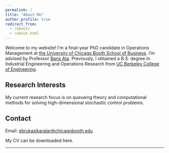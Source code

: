 ```yaml
---
permalink: /
title: "About Me"
author_profile: true
redirect_from: 
  - /about/
  - /about.html
---
```


Welcome to my website! I'm a final-year PhD candidate in Operations Management at [the University of Chicago Booth School of Business](https://www.chicagobooth.edu/). I’m advised by Professor [Baris Ata](https://www.chicagobooth.edu/faculty/directory/a/baris-ata). Previously, I obtained a B.S. degree in Industrial Engineering and Operations Research from [UC Berkeley College of Engineering](https://ieor.berkeley.edu/).


Research Interests
------------------
My current research focus is on queueing theory and computational methods for solving high-dimensional stochastic control problems.

Contact
------------------
Email: ebrukasikaralar@chicagobooth.edu


My CV can be downloaded here.

---
